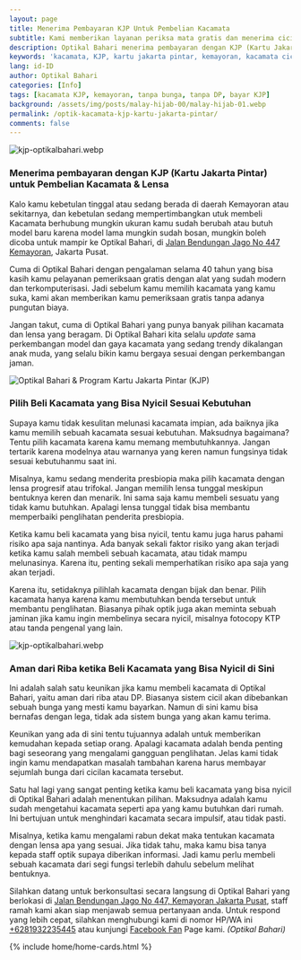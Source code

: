 ```yaml
---
layout: page
title: Menerima Pembayaran KJP Untuk Pembelian Kacamata
subtitle: Kami memberikan layanan periksa mata gratis dan menerima cicilan
description: Optikal Bahari menerima pembayaran dengan KJP (Kartu Jakarta Pintar) berlokasi di Kemayoran Jakarta Pusat, melayanani periksa mata gratis, dengan berbagai pilihan bingkai dan frame kacamata.
keywords: 'kacamata, KJP, kartu jakarta pintar, kemayoran, kacamata cicilan, kacamata murah, tanpa bunga, tanpa DP, bayar KJP'
lang: id-ID
author: Optikal Bahari
categories: [Info]
tags: [kacamata KJP, kemayoran, tanpa bunga, tanpa DP, bayar KJP]
background: /assets/img/posts/malay-hijab-00/malay-hijab-01.webp
permalink: /optik-kacamata-kjp-kartu-jakarta-pintar/
comments: false
---
```


<div class="card shadow p-3 bg-white mb-5">
  <img
    data-src="/assets/img/posts/optikal-bahari-kjp/kjp-optikalbahari-01.webp"
    src="/assets/img/posts/optikal-bahari-kjp/kjp-optikalbahari-01.webp"
    class="card-img-top"
    alt="kjp-optikalbahari.webp">
  <div class="card-body">
    <h3 class="card-title">
      Menerima pembayaran dengan KJP (Kartu Jakarta Pintar) untuk Pembelian Kacamata & Lensa
    </h3>
    <p class="card-text text-left">
      Kalo kamu kebetulan tinggal atau sedang berada di daerah Kemayoran atau sekitarnya, dan kebetulan sedang mempertimbangkan utuk membeli Kacamata berhubung mungkin ukuran kamu sudah berubah atau butuh model baru karena model lama mungkin sudah bosan, mungkin boleh dicoba untuk mampir ke Optikal Bahari, di
      <a href="{{"/lokasi" | relative_url }}" title="Optikal Bahari, Jakarta Pusat">Jalan Bendungan Jago No 447 Kemayoran</a>, Jakarta Pusat.
    </p>
    <p class="card-text text-left">
      Cuma di Optikal Bahari dengan pengalaman selama 40 tahun yang bisa kasih kamu pelayanan pemeriksaan gratis dengan alat yang sudah modern dan terkomputerisasi. Jadi sebelum kamu memilih kacamata yang kamu suka, kami akan memberikan kamu pemeriksaan gratis tanpa adanya pungutan biaya.
    </p>
    <p class="card-text text-left">
      Jangan takut, cuma di Optikal Bahari yang punya banyak pilihan kacamata dan lensa yang beragam. Di Optikal Bahari kita selalu
      <em>update</em>
      sama perkembangan model dan gaya kacamata yang sedang trendy dikalangan anak muda, yang selalu bikin kamu bergaya sesuai dengan perkembangan jaman.
    </p>
  </div>
</div>

<div class="card shadow p-3 bg-white mb-5">
  <img
    data-src="/assets/img/posts/optikal-bahari-kjp/kjp-optikalbahari-02.webp"
    src="/assets/img/posts/optikal-bahari-kjp/kjp-optikalbahari-02.webp"
    class="card-img-top"
    alt="Optikal Bahari & Program Kartu Jakarta Pintar (KJP)">
  <div class="card-body">
    <h3 class="card-title">
      Pilih Beli Kacamata yang Bisa Nyicil Sesuai Kebutuhan
    </h3>
    <p class="card-text text-left">
      Supaya kamu tidak kesulitan melunasi kacamata impian, ada baiknya jika kamu memilih sebuah kacamata sesuai kebutuhan. Maksudnya bagaimana? Tentu pilih kacamata karena kamu memang membutuhkannya. Jangan tertarik karena modelnya atau warnanya yang keren namun fungsinya tidak sesuai kebutuhanmu saat ini.
    </p>
    <p class="card-text text-left">
      Misalnya, kamu sedang menderita presbiopia maka pilih kacamata dengan lensa progresif atau trifokal. Jangan memilih lensa tunggal meskipun bentuknya keren dan menarik. Ini sama saja kamu membeli sesuatu yang tidak kamu butuhkan. Apalagi lensa tunggal tidak bisa membantu memperbaiki penglihatan penderita presbiopia.
    </p>
    <p class="card-text text-left">
      Ketika kamu beli kacamata yang bisa nyicil, tentu kamu juga harus pahami risiko apa saja nantinya. Ada banyak sekali faktor risiko yang akan terjadi ketika kamu salah membeli sebuah kacamata, atau tidak mampu melunasinya. Karena itu, penting sekali memperhatikan risiko apa saja yang akan terjadi.
    </p>
    <p class="card-text text-left">
      Karena itu, setidaknya pilihlah kacamata dengan bijak dan benar. Pilih kacamata hanya karena kamu membutuhkan benda tersebut untuk membantu penglihatan. Biasanya pihak optik juga akan meminta sebuah jaminan jika kamu ingin membelinya secara nyicil, misalnya fotocopy KTP atau tanda pengenal yang lain.
    </p>
  </div>
</div>

<div class="card shadow p-3 bg-white mb-5">
  <img
    data-src="/assets/img/posts/035.webp"
    src="/assets/img/posts/035.webp"
    class="card-img-top"
    alt="kjp-optikalbahari.webp">
  <div class="card-body">
    <h3 class="card-title">
      Aman dari Riba ketika Beli Kacamata yang Bisa Nyicil di Sini
    </h3>
    <p class="card-text text-left">
      Ini adalah salah satu keunikan jika kamu membeli kacamata di Optikal Bahari, yaitu aman dari riba atau DP. Biasanya sistem cicil akan dibebankan sebuah bunga yang mesti kamu bayarkan. Namun di sini kamu bisa bernafas dengan lega, tidak ada sistem bunga yang akan kamu terima.
    </p>
    <p class="card-text text-left">
      Keunikan yang ada di sini tentu tujuannya adalah untuk memberikan kemudahan kepada setiap orang. Apalagi kacamata adalah benda penting bagi seseorang yang mengalami gangguan penglihatan. Jelas kami tidak ingin kamu mendapatkan masalah tambahan karena harus membayar sejumlah bunga dari cicilan kacamata tersebut.
    </p>
    <p class="card-text text-left">
      Satu hal lagi yang sangat penting ketika kamu beli kacamata yang bisa nyicil di Optikal Bahari adalah menentukan pilihan. Maksudnya adalah kamu sudah mengetahui kacamata seperti apa yang kamu butuhkan dari rumah. Ini bertujuan untuk menghindari kacamata secara impulsif, atau tidak pasti.
    </p>
    <p class="card-text text-left">
      Misalnya, ketika kamu mengalami rabun dekat maka tentukan kacamata dengan lensa apa yang sesuai. Jika tidak tahu, maka kamu bisa tanya kepada staff optik supaya diberikan informasi. Jadi kamu perlu membeli sebuah kacamata dari segi fungsi terlebih dahulu sebelum melihat bentuknya.
    </p>
    <p class="card-text text-left">
      Silahkan datang untuk berkonsultasi secara langsung di Optikal Bahari yang berlokasi di
      <a href="{{"/lokasi" | relative_url }}" title="Jalan Bendungan Jago No 447, Kemayoran Jakarta Pusat">Jalan Bendungan Jago No 447, Kemayoran Jakarta Pusat</a>, staff ramah kami akan siap menjawab semua pertanyaan anda. Untuk respond yang lebih cepat, silahkan menghubungi kami di nomor HP/WA ini
      <a
        href="https://api.whatsapp.com/send?phone=6281932235445&text=Hallo%2C+saya+butuh+informasi+lebih+lanjut+mengenai+Optikal+Bahari"
        id="WhatsAppClick"
        class="WhatsAppCall"
        title="Call WhatsApp">+6281932235445</a>
      atau kunjungi
      <a
        href="https://www.facebook.com/optikalbahari"
        id="FBClick"
        title="Facebook Page Optikal Bahari"
        class="FacebookPage">Facebook Fan</a>
      Page kami.
      <em>(Optikal Bahari)</em>
    </p>
  </div>
</div>

{% include home/home-cards.html %}
